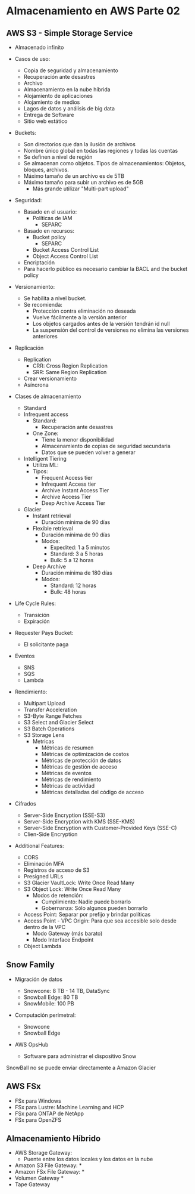 # Almacenamiento en AWS Parte 02

## AWS S3 - Simple Storage Service

* Almacenado infinito
* Casos de uso: 
    * Copia de seguridad y almacenamiento
    * Recuperación ante desastres
    * Archivo
    * Almacenamiento en la nube híbrida
    * Alojamiento de aplicaciones
    * Alojamiento de medios
    * Lagos de datos y análisis de big data
    * Entrega de Software
    * Sitio web estático

* Buckets:
    * Son directorios que dan la ilusión de archivos
    * Nombre único global en todas las regiones y todas las cuentas
    * Se definen a nivel de región
    * Se almacenan como objetos. Tipos de almacenamientos: Objetos, bloques, archivos. 
    * Máximo tamaño de un archivo es de 5TB
    * Máximo tamaño para subir un archivo es de 5GB
        * Más grande utilizar "Multi-part upload"
    
* Seguridad:
    * Basado en el usuario:
        * Políticas de IAM
            * SEPARC
    * Basado en recursos:
        * Bucket policy
            * SEPARC
        * Bucket Access Control List
        * Object Access Control List
    * Encriptación
    * Para hacerlo público es necesario cambiar la BACL and the bucket policy

* Versionamiento:
    * Se habilita a nivel bucket. 
    * Se recomienda:
        * Protección contra eliminación no deseada
        * Vuelve fácilmente a la versión anterior
        * Los objetos cargados antes de la versión tendrán id null
        * La suspensión del control de versiones no elimina las versiones anteriores

* Replicación
    * Replication
        * CRR: Cross Region Replication
        * SRR: Same Region Replication
    * Crear versionamiento
    * Asíncrona

* Clases de almacenamiento
    * Standard
    * Infrequent access
        * Standard: 
            * Recuperación ante desastres
        * One Zone: 
            * Tiene la menor disponibilidad
            * Almacenamiento de copias de seguridad secundaria 
            * Datos que se pueden volver a generar
    * Intelligent Tiering
        * Utiliza ML:
        * Tipos:
            * Frequent Access tier
            * Infrequent Access tier
            * Archive Instant Access Tier
            * Archive Access Tier
            * Deep Archive Access Tier
    * Glacier
        * Instant retrieval
            * Duración mínima de 90 días
        * Flexible retrieval
            * Duración mínima de 90 días
            * Modos:
                * Expedited: 1 a 5 minutos
                * Standard: 3 a 5 horas
                * Bulk: 5 a 12 horas
        * Deep Archive
            * Duración mínima de 180 días
            * Modos:
                * Standard: 12 horas
                * Bulk: 48 horas

* Life Cycle Rules:
    * Transición
    * Expiración

* Requester Pays Bucket:
    * El solicitante paga

* Eventos
    * SNS
    * SQS
    * Lambda

* Rendimiento:
    * Multipart Upload
    * Transfer Acceleration
    * S3-Byte Range Fetches
    * S3 Select and Glacier Select
    * S3 Batch Operations
    * S3 Storage Lens
        * Metricas
            * Métricas de resumen
            * Métricas de optimización de costos
            * Métricas de protección de datos
            * Métricas de gestión de acceso
            * Métricas de eventos
            * Métricas de rendimiento
            * Métricas de actividad
            * Métricas detalladas del código de acceso

* Cifrados
    * Server-Side Encryption (SSE-S3)
    * Server-Side Encryption with KMS (SSE-KMS)
    * Server-Side Encryption with Customer-Provided Keys (SSE-C)
    * Clien-Side Encryption

* Additional Features:
    * CORS
    * Eliminación MFA
    * Registros de acceso de S3
    * Presigned URLs
    * S3 Glacier VaultLock: Write Once Read Many
    * S3 Object Lock: Write Once Read Many
        * Modos de retención:
            * Cumplimiento: Nadie puede borrarlo
            * Gobernanza: Sólo algunos pueden borrarlo
    * Access Point: Separar por prefijo y brindar políticas
    * Access Point - VPC Origin: Para que sea accesible solo desde dentro de la VPC
        * Modo Gateway (más barato)
        * Modo Interface Endpoint
    * Object Lambda

## Snow Family

* Migración de datos
    * Snowcone: 8 TB - 14 TB, DataSync
    * Snowball Edge: 80 TB
    * SnowMobile: 100 PB

* Computación perimetral:
    * Snowcone
    * Snowball Edge

* AWS OpsHub
    * Software para administrar el dispositivo Snow

SnowBall no se puede enviar directamente a Amazon Glacier

## AWS FSx

* FSx para Windows
* FSx para Lustre: Machine Learning and HCP
* FSx para ONTAP de NetApp
* FSx para OpenZFS

## Almacenamiento Híbrido

* AWS Storage Gateway:
    * Puente entre los datos locales y los datos en la nube
* Amazon S3 File Gateway:
    * 
* Amazon FSx File Gateway:
    * 
* Volumen Gateway
    * 
* Tape Gateway